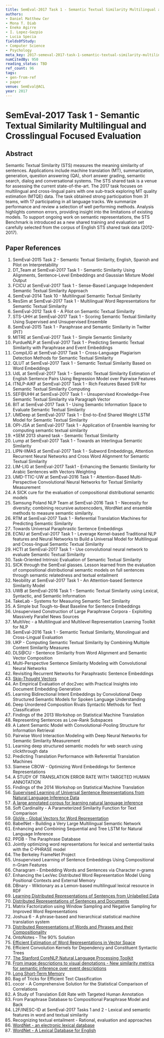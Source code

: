 ```yaml
---
title: SemEval-2017 Task 1 - Semantic Textual Similarity Multilingual and Crosslingual Focused Evaluation
authors:
- Daniel Matthew Cer
- Mona T. Diab
- Eneko Agirre
- I. Lopez-Gazpio
- Lucia Specia
fieldsOfStudy:
- Computer Science
- Psychology
meta_key: 2017-semeval-2017-task-1-semantic-textual-similarity-multilingual-and-crosslingual-focused-evaluation
numCitedBy: 950
reading_status: TBD
ref_count: 96
tags:
- gen-from-ref
- paper
venue: SemEval@ACL
year: 2017
---
```


# SemEval-2017 Task 1 - Semantic Textual Similarity Multilingual and Crosslingual Focused Evaluation

## Abstract

Semantic Textual Similarity (STS) measures the meaning similarity of sentences. Applications include machine translation (MT), summarization, generation, question answering (QA), short answer grading, semantic search, dialog and conversational systems. The STS shared task is a venue for assessing the current state-of-the-art. The 2017 task focuses on multilingual and cross-lingual pairs with one sub-track exploring MT quality estimation (MTQE) data. The task obtained strong participation from 31 teams, with 17 participating in all language tracks. We summarize performance and review a selection of well performing methods. Analysis highlights common errors, providing insight into the limitations of existing models. To support ongoing work on semantic representations, the STS Benchmark is introduced as a new shared training and evaluation set carefully selected from the corpus of English STS shared task data (2012-2017).

## Paper References

1. SemEval-2015 Task 2 - Semantic Textual Similarity, English, Spanish and Pilot on Interpretability
2. DT_Team at SemEval-2017 Task 1 - Semantic Similarity Using Alignments, Sentence-Level Embeddings and Gaussian Mixture Model Output
3. FCICU at SemEval-2017 Task 1 - Sense-Based Language Independent Semantic Textual Similarity Approach
4. SemEval-2014 Task 10 - Multilingual Semantic Textual Similarity
5. ResSim at SemEval-2017 Task 1 - Multilingual Word Representations for Semantic Textual Similarity
6. SemEval-2012 Task 6 - A Pilot on Semantic Textual Similarity
7. STS-UHH at SemEval-2017 Task 1 - Scoring Semantic Textual Similarity Using Supervised and Unsupervised Ensemble
8. SemEval-2015 Task 1 - Paraphrase and Semantic Similarity in Twitter (PIT)
9. MITRE at SemEval-2017 Task 1 - Simple Semantic Similarity
10. PurdueNLP at SemEval-2017 Task 1 - Predicting Semantic Textual Similarity with Paraphrase and Event Embeddings
11. CompiLIG at SemEval-2017 Task 1 - Cross-Language Plagiarism Detection Methods for Semantic Textual Similarity
12. QLUT at SemEval-2017 Task 1 - Semantic Textual Similarity Based on Word Embeddings
13. UdL at SemEval-2017 Task 1 - Semantic Textual Similarity Estimation of English Sentence Pairs Using Regression Model over Pairwise Features
14. ITNLP-AiKF at SemEval-2017 Task 1 - Rich Features Based SVR for Semantic Textual Similarity Computing
15. SEF@UHH at SemEval-2017 Task 1 - Unsupervised Knowledge-Free Semantic Textual Similarity via Paragraph Vector
16. BIT at SemEval-2017 Task 1 - Using Semantic Information Space to Evaluate Semantic Textual Similarity
17. UMDeep at SemEval-2017 Task 1 - End-to-End Shared Weight LSTM Model for Semantic Textual Similarity
18. OPI-JSA at SemEval-2017 Task 1 - Application of Ensemble learning for computing semantic textual similarity
19. *SEM 2013 shared task - Semantic Textual Similarity
20. Lump at SemEval-2017 Task 1 - Towards an Interlingua Semantic Similarity
21. LIPN-IIMAS at SemEval-2017 Task 1 - Subword Embeddings, Attention Recurrent Neural Networks and Cross Word Alignment for Semantic Textual Similarity
22. LIM-LIG at SemEval-2017 Task1 - Enhancing the Semantic Similarity for Arabic Sentences with Vectors Weighting
23. UMD-TTIC-UW at SemEval-2016 Task 1 - Attention-Based Multi-Perspective Convolutional Neural Networks for Textual Similarity Measurement
24. A SICK cure for the evaluation of compositional distributional semantic models
25. Samsung Poland NLP Team at SemEval-2016 Task 1 - Necessity for diversity; combining recursive autoencoders, WordNet and ensemble methods to measure semantic similarity.
26. RTM at SemEval-2017 Task 1 - Referential Translation Machines for Predicting Semantic Similarity
27. Towards Universal Paraphrastic Sentence Embeddings
28. ECNU at SemEval-2017 Task 1 - Leverage Kernel-based Traditional NLP features and Neural Networks to Build a Universal Model for Multilingual and Cross-lingual Semantic Textual Similarity
29. HCTI at SemEval-2017 Task 1 - Use convolutional neural network to evaluate Semantic Textual Similarity
30. Task-Oriented Intrinsic Evaluation of Semantic Textual Similarity
31. SICK through the SemEval glasses. Lesson learned from the evaluation of compositional distributional semantic models on full sentences through semantic relatedness and textual entailment
32. Neobility at SemEval-2017 Task 1 - An Attention-based Sentence Similarity Model
33. UWB at SemEval-2016 Task 1 - Semantic Textual Similarity using Lexical, Syntactic, and Semantic Information
34. TakeLab - Systems for Measuring Semantic Text Similarity
35. A Simple but Tough-to-Beat Baseline for Sentence Embeddings
36. Unsupervised Construction of Large Paraphrase Corpora - Exploiting Massively Parallel News Sources
37. MultiVec - a Multilingual and Multilevel Representation Learning Toolkit for NLP
38. SemEval-2016 Task 1 - Semantic Textual Similarity, Monolingual and Cross-Lingual Evaluation
39. UKP - Computing Semantic Textual Similarity by Combining Multiple Content Similarity Measures
40. DLS@CU - Sentence Similarity from Word Alignment and Semantic Vector Composition
41. Multi-Perspective Sentence Similarity Modeling with Convolutional Neural Networks
42. Revisiting Recurrent Networks for Paraphrastic Sentence Embeddings
43. [Skip-Thought Vectors](2015-skip-thought-vectors)
44. An Empirical Evaluation of doc2vec with Practical Insights into Document Embedding Generation
45. Learning Bidirectional Intent Embeddings by Convolutional Deep Structured Semantic Models for Spoken Language Understanding
46. Deep Unordered Composition Rivals Syntactic Methods for Text Classification
47. Findings of the 2013 Workshop on Statistical Machine Translation
48. Representing Sentences as Low-Rank Subspaces
49. A Latent Semantic Model with Convolutional-Pooling Structure for Information Retrieval
50. Pairwise Word Interaction Modeling with Deep Neural Networks for Semantic Similarity Measurement
51. Learning deep structured semantic models for web search using clickthrough data
52. Predicting Translation Performance with Referential Translation Machines
53. Siamese CBOW - Optimizing Word Embeddings for Sentence Representations
54. A STUDY OF TRANSLATION ERROR RATE WITH TARGETED HUMAN ANNOTATION
55. Findings of the 2014 Workshop on Statistical Machine Translation
56. [Supervised Learning of Universal Sentence Representations from Natural Language Inference Data](2017-supervised-learning-of-universal-sentence-representations-from-natural-language-inference-data)
57. [A large annotated corpus for learning natural language inference](2015-a-large-annotated-corpus-for-learning-natural-language-inference)
58. Soft Cardinality - A Parameterized Similarity Function for Text Comparison
59. [GloVe - Global Vectors for Word Representation](2014-glove-global-vectors-for-word-representation)
60. BabelNet - Building a Very Large Multilingual Semantic Network
61. Enhancing and Combining Sequential and Tree LSTM for Natural Language Inference
62. PPDB - The Paraphrase Database
63. Jointly optimizing word representations for lexical and sentential tasks with the C-PHRASE model
64. The Berkeley FrameNet Project
65. Unsupervised Learning of Sentence Embeddings Using Compositional n-Gram Features
66. Charagram - Embedding Words and Sentences via Character n-grams
67. Enhancing the LexVec Distributed Word Representation Model Using Positional Contexts and External Memory
68. DBnary - Wiktionary as a Lemon-based multilingual lexical resource in RDF
69. [Learning Distributed Representations of Sentences from Unlabelled Data](2016-learning-distributed-representations-of-sentences-from-unlabelled-data)
70. [Distributed Representations of Sentences and Documents](2014-distributed-representations-of-sentences-and-documents)
71. Matrix Factorization using Window Sampling and Negative Sampling for Improved Word Representations
72. Joshua 6 - A phrase-based and hierarchical statistical machine translation system
73. [Distributed Representations of Words and Phrases and their Compositionality](2013-distributed-representations-of-words-and-phrases-and-their-compositionality)
74. OntoNotes - The 90% Solution
75. [Efficient Estimation of Word Representations in Vector Space](2013-efficient-estimation-of-word-representations-in-vector-space)
76. Efficient Convolution Kernels for Dependency and Constituent Syntactic Trees
77. [The Stanford CoreNLP Natural Language Processing Toolkit](2014-the-stanford-corenlp-natural-language-processing-toolkit)
78. [From image descriptions to visual denotations - New similarity metrics for semantic inference over event descriptions](2014-from-image-descriptions-to-visual-denotations-new-similarity-metrics-for-semantic-inference-over-event-descriptions)
79. [Long Short-Term Memory](1997-long-short-term-memory)
80. Bag of Tricks for Efficient Text Classification
81. cocor - A Comprehensive Solution for the Statistical Comparison of Correlations
82. A Study of Translation Edit Rate with Targeted Human Annotation
83. From Paraphrase Database to Compositional Paraphrase Model and Back
84. L2F/INESC-ID at SemEval-2017 Tasks 1 and 2 - Lexical and semantic features in word and textual similarity
85. Recognizing textual entailment - Rational, evaluation and approaches
86. [WordNet - an electronic lexical database](2000-wordnet-an-electronic-lexical-database)
87. [WordNet - A Lexical Database for English](1992-wordnet-a-lexical-database-for-english)
